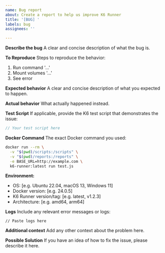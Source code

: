 ```yaml
---
name: Bug report
about: Create a report to help us improve K6 Runner
title: '[BUG] '
labels: bug
assignees: ''

---
```


**Describe the bug**
A clear and concise description of what the bug is.

**To Reproduce**
Steps to reproduce the behavior:
1. Run command '...'
2. Mount volumes '...'
3. See error

**Expected behavior**
A clear and concise description of what you expected to happen.

**Actual behavior**
What actually happened instead.

**Test Script**
If applicable, provide the K6 test script that demonstrates the issue:
```javascript
// Your test script here
```

**Docker Command**
The exact Docker command you used:
```bash
docker run --rm \
  -v "$(pwd)/scripts:/scripts" \
  -v "$(pwd)/reports:/reports" \
  -e BASE_URL=http://example.com \
  k6-runner:latest run test.js
```

**Environment:**
 - OS: [e.g. Ubuntu 22.04, macOS 13, Windows 11]
 - Docker version: [e.g. 24.0.5]
 - K6 Runner version/tag: [e.g. latest, v1.2.3]
 - Architecture: [e.g. amd64, arm64]

**Logs**
Include any relevant error messages or logs:
```
// Paste logs here
```

**Additional context**
Add any other context about the problem here.

**Possible Solution**
If you have an idea of how to fix the issue, please describe it here.